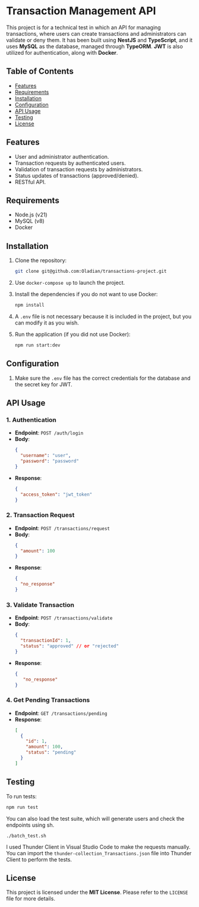 # Transaction Management API

This project is for a technical test in which an API for managing transactions, where users can create transactions and administrators can validate or deny them. It has been built using **NestJS** and **TypeScript**, and it uses **MySQL** as the database, managed through **TypeORM**. **JWT** is also utilized for authentication, along with **Docker**.

## Table of Contents

- [Features](#features)
- [Requirements](#requirements)
- [Installation](#installation)
- [Configuration](#configuration)
- [API Usage](#api-usage)
- [Testing](#testing)
- [License](#license)

## Features

- User and administrator authentication.
- Transaction requests by authenticated users.
- Validation of transaction requests by administrators.
- Status updates of transactions (approved/denied).
- RESTful API.

## Requirements

- Node.js (v21)
- MySQL (v8)
- Docker

## Installation

1. Clone the repository:
   ```bash
   git clone git@github.com:Oladian/transactions-project.git
   ```

2. Use `docker-compose up` to launch the project.

3. Install the dependencies if you do not want to use Docker:
   ```bash
   npm install
   ```

4. A `.env` file is not necessary because it is included in the project, but you can modify it as you wish.

5. Run the application (if you did not use Docker):
   ```bash
   npm run start:dev
   ```

## Configuration

1. Make sure the `.env` file has the correct credentials for the database and the secret key for JWT.

## API Usage

### 1. Authentication

- **Endpoint**: `POST /auth/login`
- **Body**:
  ```json
  {
    "username": "user",
    "password": "password"
  }
  ```
- **Response**:
  ```json
  {
    "access_token": "jwt_token"
  }
  ```

### 2. Transaction Request

- **Endpoint**: `POST /transactions/request`
- **Body**:
  ```json
  {
    "amount": 100
  }
  ```
- **Response**:
  ```json
  {
    "no_response"
  }
  ```

### 3. Validate Transaction

- **Endpoint**: `POST /transactions/validate`
- **Body**:
  ```json
  {
    "transactionId": 1,
    "status": "approved" // or "rejected"
  }
  ```
- **Response**:
  ```json
  {
     "no_response"
  }
  ```

### 4. Get Pending Transactions

- **Endpoint**: `GET /transactions/pending`
- **Response**:
  ```json
  [
    {
      "id": 1,
      "amount": 100,
      "status": "pending"
    }
  ]
  ```

## Testing

To run tests:

```bash
npm run test
```

You can also load the test suite, which will generate users and check the endpoints using sh.
```
./batch_test.sh
```

I used Thunder Client in Visual Studio Code to make the requests manually. You can import the `thunder-collection_Transactions.json` file into Thunder Client to perform the tests.

## License

This project is licensed under the **MIT License**. Please refer to the `LICENSE` file for more details.